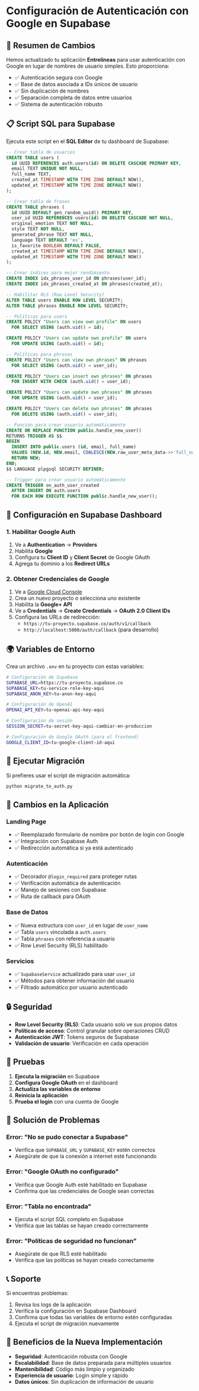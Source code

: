 # Configuración de Autenticación con Google en Supabase

## 🚀 Resumen de Cambios

Hemos actualizado tu aplicación **Entrelíneas** para usar autenticación con Google en lugar de nombres de usuario simples. Esto proporciona:

- ✅ Autenticación segura con Google
- ✅ Base de datos asociada a IDs únicos de usuario
- ✅ Sin duplicación de nombres
- ✅ Separación completa de datos entre usuarios
- ✅ Sistema de autenticación robusto

## 📋 Script SQL para Supabase

Ejecuta este script en el **SQL Editor** de tu dashboard de Supabase:

```sql
-- Crear tabla de usuarios
CREATE TABLE users (
  id UUID REFERENCES auth.users(id) ON DELETE CASCADE PRIMARY KEY,
  email TEXT UNIQUE NOT NULL,
  full_name TEXT,
  created_at TIMESTAMP WITH TIME ZONE DEFAULT NOW(),
  updated_at TIMESTAMP WITH TIME ZONE DEFAULT NOW()
);

-- Crear tabla de frases
CREATE TABLE phrases (
  id UUID DEFAULT gen_random_uuid() PRIMARY KEY,
  user_id UUID REFERENCES users(id) ON DELETE CASCADE NOT NULL,
  original_emotion TEXT NOT NULL,
  style TEXT NOT NULL,
  generated_phrase TEXT NOT NULL,
  language TEXT DEFAULT 'es',
  is_favorite BOOLEAN DEFAULT FALSE,
  created_at TIMESTAMP WITH TIME ZONE DEFAULT NOW(),
  updated_at TIMESTAMP WITH TIME ZONE DEFAULT NOW()
);

-- Crear índices para mejor rendimiento
CREATE INDEX idx_phrases_user_id ON phrases(user_id);
CREATE INDEX idx_phrases_created_at ON phrases(created_at);

-- Habilitar RLS (Row Level Security)
ALTER TABLE users ENABLE ROW LEVEL SECURITY;
ALTER TABLE phrases ENABLE ROW LEVEL SECURITY;

-- Políticas para users
CREATE POLICY "Users can view own profile" ON users
  FOR SELECT USING (auth.uid() = id);

CREATE POLICY "Users can update own profile" ON users
  FOR UPDATE USING (auth.uid() = id);

-- Políticas para phrases
CREATE POLICY "Users can view own phrases" ON phrases
  FOR SELECT USING (auth.uid() = user_id);

CREATE POLICY "Users can insert own phrases" ON phrases
  FOR INSERT WITH CHECK (auth.uid() = user_id);

CREATE POLICY "Users can update own phrases" ON phrases
  FOR UPDATE USING (auth.uid() = user_id);

CREATE POLICY "Users can delete own phrases" ON phrases
  FOR DELETE USING (auth.uid() = user_id);

-- Función para crear usuario automáticamente
CREATE OR REPLACE FUNCTION public.handle_new_user()
RETURNS TRIGGER AS $$
BEGIN
  INSERT INTO public.users (id, email, full_name)
  VALUES (NEW.id, NEW.email, COALESCE(NEW.raw_user_meta_data->>'full_name', NEW.email));
  RETURN NEW;
END;
$$ LANGUAGE plpgsql SECURITY DEFINER;

-- Trigger para crear usuario automáticamente
CREATE TRIGGER on_auth_user_created
  AFTER INSERT ON auth.users
  FOR EACH ROW EXECUTE FUNCTION public.handle_new_user();
```

## 🔧 Configuración en Supabase Dashboard

### 1. Habilitar Google Auth

1. Ve a **Authentication** → **Providers**
2. Habilita **Google**
3. Configura tu **Client ID** y **Client Secret** de Google OAuth
4. Agrega tu dominio a los **Redirect URLs**

### 2. Obtener Credenciales de Google

1. Ve a [Google Cloud Console](https://console.cloud.google.com/)
2. Crea un nuevo proyecto o selecciona uno existente
3. Habilita la **Google+ API**
4. Ve a **Credentials** → **Create Credentials** → **OAuth 2.0 Client IDs**
5. Configura las URLs de redirección:
   - `https://tu-proyecto.supabase.co/auth/v1/callback`
   - `http://localhost:5000/auth/callback` (para desarrollo)

## 🌍 Variables de Entorno

Crea un archivo `.env` en tu proyecto con estas variables:

```bash
# Configuración de Supabase
SUPABASE_URL=https://tu-proyecto.supabase.co
SUPABASE_KEY=tu-service-role-key-aqui
SUPABASE_ANON_KEY=tu-anon-key-aqui

# Configuración de OpenAI
OPENAI_API_KEY=tu-openai-api-key-aqui

# Configuración de sesión
SESSION_SECRET=tu-secret-key-aqui-cambiar-en-produccion

# Configuración de Google OAuth (para el frontend)
GOOGLE_CLIENT_ID=tu-google-client-id-aqui
```

## 🚀 Ejecutar Migración

Si prefieres usar el script de migración automática:

```bash
python migrate_to_auth.py
```

## 📱 Cambios en la Aplicación

### Landing Page
- ✅ Reemplazado formulario de nombre por botón de login con Google
- ✅ Integración con Supabase Auth
- ✅ Redirección automática si ya está autenticado

### Autenticación
- ✅ Decorador `@login_required` para proteger rutas
- ✅ Verificación automática de autenticación
- ✅ Manejo de sesiones con Supabase
- ✅ Ruta de callback para OAuth

### Base de Datos
- ✅ Nueva estructura con `user_id` en lugar de `user_name`
- ✅ Tabla `users` vinculada a `auth.users`
- ✅ Tabla `phrases` con referencia a usuario
- ✅ Row Level Security (RLS) habilitado

### Servicios
- ✅ `SupabaseService` actualizado para usar `user_id`
- ✅ Métodos para obtener información del usuario
- ✅ Filtrado automático por usuario autenticado

## 🔒 Seguridad

- **Row Level Security (RLS)**: Cada usuario solo ve sus propios datos
- **Políticas de acceso**: Control granular sobre operaciones CRUD
- **Autenticación JWT**: Tokens seguros de Supabase
- **Validación de usuario**: Verificación en cada operación

## 🧪 Pruebas

1. **Ejecuta la migración** en Supabase
2. **Configura Google OAuth** en el dashboard
3. **Actualiza las variables de entorno**
4. **Reinicia la aplicación**
5. **Prueba el login** con una cuenta de Google

## 🐛 Solución de Problemas

### Error: "No se pudo conectar a Supabase"
- Verifica que `SUPABASE_URL` y `SUPABASE_KEY` estén correctos
- Asegúrate de que la conexión a internet esté funcionando

### Error: "Google OAuth no configurado"
- Verifica que Google Auth esté habilitado en Supabase
- Confirma que las credenciales de Google sean correctas

### Error: "Tabla no encontrada"
- Ejecuta el script SQL completo en Supabase
- Verifica que las tablas se hayan creado correctamente

### Error: "Políticas de seguridad no funcionan"
- Asegúrate de que RLS esté habilitado
- Verifica que las políticas se hayan creado correctamente

## 📞 Soporte

Si encuentras problemas:

1. Revisa los logs de la aplicación
2. Verifica la configuración en Supabase Dashboard
3. Confirma que todas las variables de entorno estén configuradas
4. Ejecuta el script de migración nuevamente

## 🎯 Beneficios de la Nueva Implementación

- **Seguridad**: Autenticación robusta con Google
- **Escalabilidad**: Base de datos preparada para múltiples usuarios
- **Mantenibilidad**: Código más limpio y organizado
- **Experiencia de usuario**: Login simple y rápido
- **Datos únicos**: Sin duplicación de información de usuario
